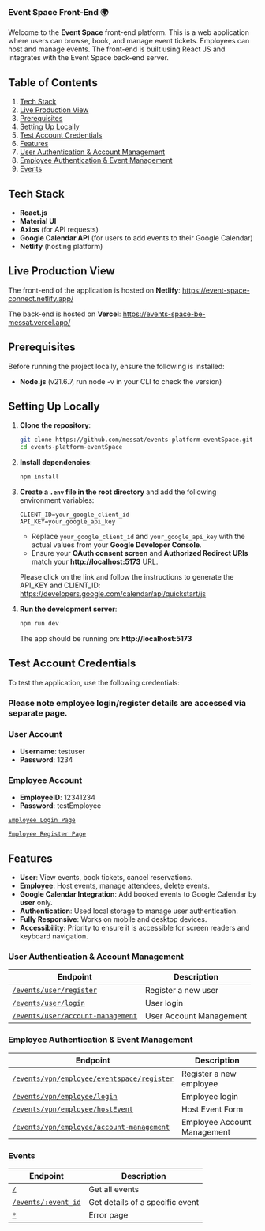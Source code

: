 ### Event Space Front-End 🌍

Welcome to the **Event Space** front-end platform. This is a web application where users can browse, book, and manage event tickets. Employees can host and manage events. The front-end is built using React JS and integrates with the Event Space back-end server.

## Table of Contents
1. [Tech Stack](#tech-stack)
2. [Live Production View](#live-production-view)
3. [Prerequisites](#prerequisites)
4. [Setting Up Locally](#setting-up-locally)
5. [Test Account Credentials](#test-account-credentials)
6. [Features](#features)
7. [User Authentication & Account Management](#user-authentication--account-management)
8. [Employee Authentication & Event Management](#employee-authentication--event-management)
9. [Events](#events)

## Tech Stack
- **React.js** 
- **Material UI** 
- **Axios** (for API requests)
- **Google Calendar API** (for users to add events to their Google Calendar)
- **Netlify** (hosting platform)

## Live Production View
The front-end of the application is hosted on **Netlify**:
https://event-space-connect.netlify.app/

The back-end is hosted on **Vercel**:
https://events-space-be-messat.vercel.app/



## Prerequisites
Before running the project locally, ensure the following is installed:
- **Node.js** (v21.6.7, run node -v in your CLI to check the version)

## Setting Up Locally

1. **Clone the repository**:
   ```bash
   git clone https://github.com/messat/events-platform-eventSpace.git
   cd events-platform-eventSpace
   ```

2. **Install dependencies**:
   ```bash
   npm install
   ```

3. **Create a `.env` file in the root directory** and add the following environment variables:
   ```env
   CLIENT_ID=your_google_client_id
   API_KEY=your_google_api_key
   ```
   - Replace `your_google_client_id` and `your_google_api_key` with the actual values from your **Google Developer Console**.
   - Ensure your **OAuth consent screen** and **Authorized Redirect URIs** match your **http://localhost:5173** URL.
   
   Please click on the link and follow the instructions to generate the API_KEY and CLIENT_ID: 
   https://developers.google.com/calendar/api/quickstart/js


4. **Run the development server**:
   ```bash
   npm run dev
   ```
   The app should be running on: **http://localhost:5173**


## Test Account Credentials
To test the application, use the following credentials:

### Please note employee login/register details are accessed via separate page.

### **User Account**
- **Username**: testuser
- **Password**: 1234

### **Employee Account**
- **EmployeeID**: 12341234
- **Password**: testEmployee

[`Employee Login Page`](https://event-space-connect.netlify.app/events/vpn/employee/login)

[`Employee Register Page`](https://event-space-connect.netlify.app/events/vpn/employee/eventspace/register)


## Features
- **User**: View events, book tickets, cancel reservations.
- **Employee**: Host events, manage attendees, delete events.
- **Google Calendar Integration**: Add booked events to Google Calendar by **user** only.
- **Authentication**: Used local storage to manage user authentication.
- **Fully Responsive**: Works on mobile and desktop devices.
- **Accessibility**: Priority to ensure it is accessible for screen readers and keyboard navigation. 

### User Authentication & Account Management
| Endpoint | Description |
|----------|-------------|
[`/events/user/register`](https://event-space-connect.netlify.app/events/user/register) | Register a new user |
[`/events/user/login`](https://event-space-connect.netlify.app/events/user/login) | User login |
[`/events/user/account-management`](https://event-space-connect.netlify.app/events/user/account-management) | User Account Management |


### Employee Authentication & Event Management
| Endpoint | Description |
|----------|-------------|
[`/events/vpn/employee/eventspace/register`](https://event-space-connect.netlify.app/events/vpn/employee/eventspace/register) | Register a new employee |
[`/events/vpn/employee/login`](https://event-space-connect.netlify.app/events/vpn/employee/login) | Employee login |
[`/events/vpn/employee/hostEvent`](https://event-space-connect.netlify.app/events/vpn/employee/hostEvent) | Host Event Form |
[`/events/vpn/employee/account-management`](https://event-space-connect.netlify.app/events/vpn/employee/account-management) | Employee Account Management |


### Events
| Endpoint | Description |
|----------|-------------|
[`/`](https://event-space-connect.netlify.app/) | Get all events |
[`/events/:event_id`](https://event-space-connect.netlify.app/event/67a20971057403592b1f2c43) | Get details of a specific event |
[`*`](https://event-space-connect.netlify.app/not-exist) | Error page |

